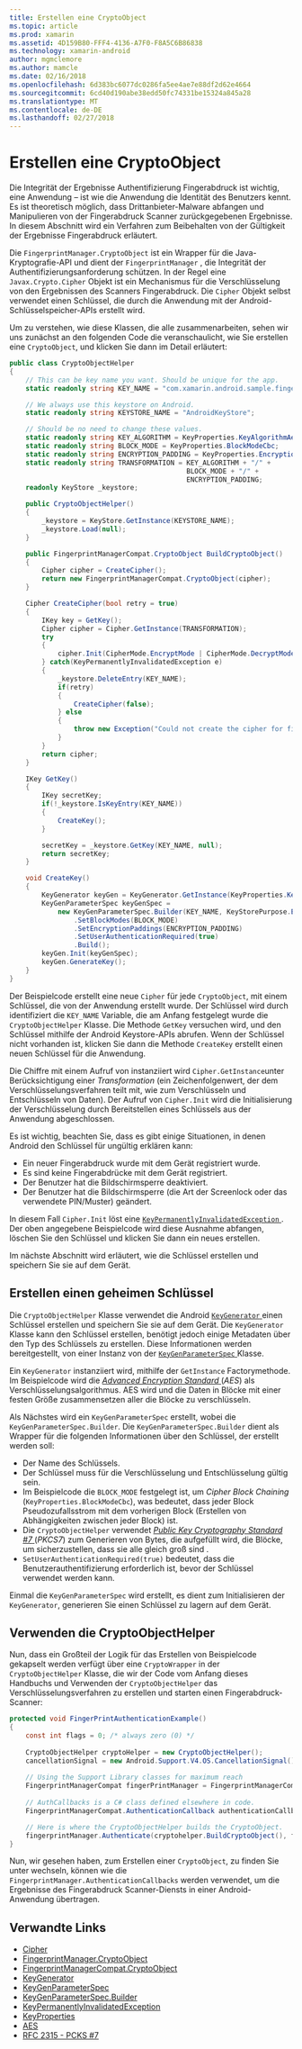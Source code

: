 ```yaml
---
title: Erstellen eine CryptoObject
ms.topic: article
ms.prod: xamarin
ms.assetid: 4D159B80-FFF4-4136-A7F0-F8A5C6B86838
ms.technology: xamarin-android
author: mgmclemore
ms.author: mamcle
ms.date: 02/16/2018
ms.openlocfilehash: 6d383bc6077dc0286fa5ee4ae7e88df2d62e4664
ms.sourcegitcommit: 6cd40d190abe38edd50fc74331be15324a845a28
ms.translationtype: MT
ms.contentlocale: de-DE
ms.lasthandoff: 02/27/2018
---
```

# <a name="creating-a-cryptoobject"></a>Erstellen eine CryptoObject

Die Integrität der Ergebnisse Authentifizierung Fingerabdruck ist wichtig, eine Anwendung &ndash; ist wie die Anwendung die Identität des Benutzers kennt. Es ist theoretisch möglich, dass Drittanbieter-Malware abfangen und Manipulieren von der Fingerabdruck Scanner zurückgegebenen Ergebnisse. In diesem Abschnitt wird ein Verfahren zum Beibehalten von der Gültigkeit der Ergebnisse Fingerabdruck erläutert. 

Die `FingerprintManager.CryptoObject` ist ein Wrapper für die Java-Kryptografie-API und dient der `FingerprintManager` , die Integrität der Authentifizierungsanforderung schützen. In der Regel eine `Javax.Crypto.Cipher` Objekt ist ein Mechanismus für die Verschlüsselung von den Ergebnissen des Scanners Fingerabdruck. Die `Cipher` Objekt selbst verwendet einen Schlüssel, die durch die Anwendung mit der Android-Schlüsselspeicher-APIs erstellt wird.

Um zu verstehen, wie diese Klassen, die alle zusammenarbeiten, sehen wir uns zunächst an den folgenden Code die veranschaulicht, wie Sie erstellen eine `CryptoObject`, und klicken Sie dann im Detail erläutert:

```csharp
public class CryptoObjectHelper
{
    // This can be key name you want. Should be unique for the app.
    static readonly string KEY_NAME = "com.xamarin.android.sample.fingerprint_authentication_key";

    // We always use this keystore on Android.
    static readonly string KEYSTORE_NAME = "AndroidKeyStore";

    // Should be no need to change these values.
    static readonly string KEY_ALGORITHM = KeyProperties.KeyAlgorithmAes;
    static readonly string BLOCK_MODE = KeyProperties.BlockModeCbc;
    static readonly string ENCRYPTION_PADDING = KeyProperties.EncryptionPaddingPkcs7;
    static readonly string TRANSFORMATION = KEY_ALGORITHM + "/" +
                                            BLOCK_MODE + "/" +
                                            ENCRYPTION_PADDING;
    readonly KeyStore _keystore;

    public CryptoObjectHelper()
    {
        _keystore = KeyStore.GetInstance(KEYSTORE_NAME);
        _keystore.Load(null);
    }

    public FingerprintManagerCompat.CryptoObject BuildCryptoObject()
    {
        Cipher cipher = CreateCipher();
        return new FingerprintManagerCompat.CryptoObject(cipher);
    }

    Cipher CreateCipher(bool retry = true)
    {
        IKey key = GetKey();
        Cipher cipher = Cipher.GetInstance(TRANSFORMATION);
        try
        {
            cipher.Init(CipherMode.EncryptMode | CipherMode.DecryptMode, key);
        } catch(KeyPermanentlyInvalidatedException e)
        {
            _keystore.DeleteEntry(KEY_NAME);
            if(retry)
            {
                CreateCipher(false);
            } else
            {
                throw new Exception("Could not create the cipher for fingerprint authentication.", e);
            }
        }
        return cipher;
    }

    IKey GetKey()
    {
        IKey secretKey;
        if(!_keystore.IsKeyEntry(KEY_NAME))
        {
            CreateKey();
        }

        secretKey = _keystore.GetKey(KEY_NAME, null);
        return secretKey;
    }

    void CreateKey()
    {
        KeyGenerator keyGen = KeyGenerator.GetInstance(KeyProperties.KeyAlgorithmAes, KEYSTORE_NAME);
        KeyGenParameterSpec keyGenSpec =
            new KeyGenParameterSpec.Builder(KEY_NAME, KeyStorePurpose.Encrypt | KeyStorePurpose.Decrypt)
                .SetBlockModes(BLOCK_MODE)
                .SetEncryptionPaddings(ENCRYPTION_PADDING)
                .SetUserAuthenticationRequired(true)
                .Build();
        keyGen.Init(keyGenSpec);
        keyGen.GenerateKey();
    }
}
```

Der Beispielcode erstellt eine neue `Cipher` für jede `CryptoObject`, mit einem Schlüssel, die von der Anwendung erstellt wurde. Der Schlüssel wird durch identifiziert die `KEY_NAME` Variable, die am Anfang festgelegt wurde die `CryptoObjectHelper` Klasse. Die Methode `GetKey` versuchen wird, und den Schlüssel mithilfe der Android Keystore-APIs abrufen. Wenn der Schlüssel nicht vorhanden ist, klicken Sie dann die Methode `CreateKey` erstellt einen neuen Schlüssel für die Anwendung.

Die Chiffre mit einem Aufruf von instanziiert wird `Cipher.GetInstance`unter Berücksichtigung einer _Transformation_ (ein Zeichenfolgenwert, der dem Verschlüsselungsverfahren teilt mit, wie zum Verschlüsseln und Entschlüsseln von Daten). Der Aufruf von `Cipher.Init` wird die Initialisierung der Verschlüsselung durch Bereitstellen eines Schlüssels aus der Anwendung abgeschlossen. 

Es ist wichtig, beachten Sie, dass es gibt einige Situationen, in denen Android den Schlüssel für ungültig erklären kann: 

* Ein neuer Fingerabdruck wurde mit dem Gerät registriert wurde.
* Es sind keine Fingerabdrücke mit dem Gerät registriert.
* Der Benutzer hat die Bildschirmsperre deaktiviert.
* Der Benutzer hat die Bildschirmsperre (die Art der Screenlock oder das verwendete PIN/Muster) geändert.

In diesem Fall `Cipher.Init` löst eine [ `KeyPermanentlyInvalidatedException` ](http://developer.android.com/reference/android/security/keystore/KeyPermanentlyInvalidatedException.html). Der oben angegebene Beispielcode wird diese Ausnahme abfangen, löschen Sie den Schlüssel und klicken Sie dann ein neues erstellen.

Im nächste Abschnitt wird erläutert, wie die Schlüssel erstellen und speichern Sie sie auf dem Gerät.

## <a name="creating-a-secret-key"></a>Erstellen einen geheimen Schlüssel

Die `CryptoObjectHelper` Klasse verwendet die Android [ `KeyGenerator` ](https://developer.xamarin.com/api/type/Javax.Crypto.KeyGenerator/) einen Schlüssel erstellen und speichern Sie sie auf dem Gerät. Die `KeyGenerator` Klasse kann den Schlüssel erstellen, benötigt jedoch einige Metadaten über den Typ des Schlüssels zu erstellen. Diese Informationen werden bereitgestellt, von einer Instanz von der [ `KeyGenParameterSpec` ](http://developer.android.com/reference/android/security/keystore/KeyGenParameterSpec.html) Klasse. 

Ein `KeyGenerator` instanziiert wird, mithilfe der `GetInstance` Factorymethode. Im Beispielcode wird die [ _Advanced Encryption Standard_ ](https://en.wikipedia.org/wiki/Advanced_Encryption_Standard) (_AES_) als Verschlüsselungsalgorithmus. AES wird und die Daten in Blöcke mit einer festen Größe zusammensetzen aller die Blöcke zu verschlüsseln.

Als Nächstes wird ein `KeyGenParameterSpec` erstellt, wobei die `KeyGenParameterSpec.Builder`. Die `KeyGenParameterSpec.Builder` dient als Wrapper für die folgenden Informationen über den Schlüssel, der erstellt werden soll:

* Der Name des Schlüssels.
* Der Schlüssel muss für die Verschlüsselung und Entschlüsselung gültig sein.
* Im Beispielcode die `BLOCK_MODE` festgelegt ist, um _Cipher Block Chaining_ (`KeyProperties.BlockModeCbc`), was bedeutet, dass jeder Block Pseudozufallsstrom mit dem vorherigen Block (Erstellen von Abhängigkeiten zwischen jeder Block) ist. 
* Die `CryptoObjectHelper` verwendet [ _Public Key Cryptography Standard #7_ ](https://tools.ietf.org/html/rfc2315) (_PKCS7_) zum Generieren von Bytes, die aufgefüllt wird, die Blöcke, um sicherzustellen, dass sie alle gleich groß sind .
* `SetUserAuthenticationRequired(true)` bedeutet, dass die Benutzerauthentifizierung erforderlich ist, bevor der Schlüssel verwendet werden kann.

Einmal die `KeyGenParameterSpec` wird erstellt, es dient zum Initialisieren der `KeyGenerator`, generieren Sie einen Schlüssel zu lagern auf dem Gerät. 

## <a name="using-the-cryptoobjecthelper"></a>Verwenden die CryptoObjectHelper

Nun, dass ein Großteil der Logik für das Erstellen von Beispielcode gekapselt werden verfügt über eine `CryptoWrapper` in der `CryptoObjectHelper` Klasse, die wir der Code vom Anfang dieses Handbuchs und Verwenden der `CryptoObjectHelper` das Verschlüsselungsverfahren zu erstellen und starten einen Fingerabdruck-Scanner: 

```csharp
protected void FingerPrintAuthenticationExample()
{
    const int flags = 0; /* always zero (0) */
    
    CryptoObjectHelper cryptoHelper = new CryptoObjectHelper();
    cancellationSignal = new Android.Support.V4.OS.CancellationSignal();
    
    // Using the Support Library classes for maximum reach
    FingerprintManagerCompat fingerPrintManager = FingerprintManagerCompat.From(this);
    
    // AuthCallbacks is a C# class defined elsewhere in code.
    FingerprintManagerCompat.AuthenticationCallback authenticationCallback = new MyAuthCallbackSample(this);

    // Here is where the CryptoObjectHelper builds the CryptoObject. 
    fingerprintManager.Authenticate(cryptohelper.BuildCryptoObject(), flags, cancellationSignal, authenticationCallback, null);
}
```

Nun, wir gesehen haben, zum Erstellen einer `CryptoObject`, zu finden Sie unter wechseln, können wie die `FingerprintManager.AuthenticationCallbacks` werden verwendet, um die Ergebnisse des Fingerabdruck Scanner-Diensts in einer Android-Anwendung übertragen.



## <a name="related-links"></a>Verwandte Links

- [Cipher](https://developer.xamarin.com/api/type/Javax.Crypto.Cipher/)
- [FingerprintManager.CryptoObject](http://developer.android.com/reference/android/hardware/fingerprint/FingerprintManager.CryptoObject.html)
- [FingerprintManagerCompat.CryptoObject](http://developer.android.com/reference/android/support/v4/hardware/fingerprint/FingerprintManagerCompat.CryptoObject.html)
- [KeyGenerator](https://developer.xamarin.com/api/type/Javax.Crypto.KeyGenerator/)
- [KeyGenParameterSpec](http://developer.android.com/reference/android/security/keystore/KeyGenParameterSpec.html)
- [KeyGenParameterSpec.Builder](http://developer.android.com/reference/android/security/keystore/KeyGenParameterSpec.Builder.html)
- [KeyPermanentlyInvalidatedException](http://developer.android.com/reference/android/security/keystore/KeyPermanentlyInvalidatedException.html)
- [KeyProperties](http://developer.android.com/reference/android/security/keystore/KeyProperties.html)
- [AES](https://en.wikipedia.org/wiki/Advanced_Encryption_Standard)
- [RFC 2315 - PCKS #7](https://tools.ietf.org/html/rfc2315)
